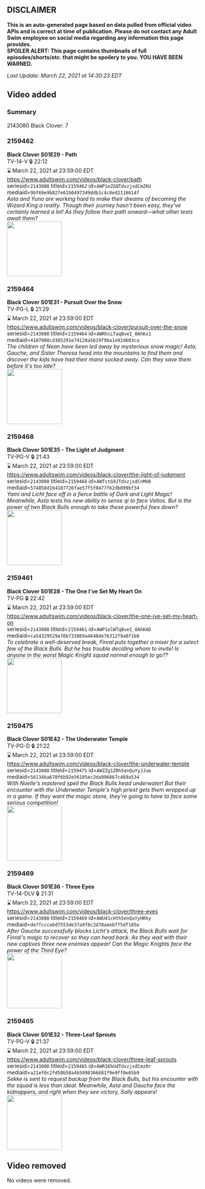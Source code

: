 ## DISCLAIMER
**This is an auto-generated page based on data pulled from official video APIs and is correct at time of publication. Please do not contact any Adult Swim employee on social media regarding any information this page provides.**  
**SPOILER ALERT: This page contains thumbnails of full episodes/shorts/etc. that might be spoilery to you. YOU HAVE BEEN WARNED.**  

_Last Update: March 22, 2021 at 14:30:23 EDT_
## Video added
### Summary
2143080 Black Clover: 7  
### 2159462
**Black Clover S01E29 - Path**  
TV-14-V 🔒 22:12  
⌛ March 22, 2021 at 23:59:00 EDT  
https://www.adultswim.com/videos/black-clover/path  
seriesid=`2143080` titleid=`2159462` id=`AWP1eZGQTdxzjxdCmZKU` mediaid=`9bf69e9b827e61b0497349ddb1c4c8ed2116614f`  
_Asta and Yuno are working hard to make their dreams of becoming the Wizard King a reality. Though their journey hasn't been easy, they've certainly learned a lot! As they follow their path onward—what other tests await them?_  
<a href="https://i.cdn.turner.com/adultswim/big/image-upload/thumbnails/thumb-2_image-153089999825318.jpg"><img src="https://i.cdn.turner.com/adultswim/big/image-upload/thumbnails/thumb-2_image-153089999825318.jpg" height="144px" /></a>
### 2159464
**Black Clover S01E31 - Pursuit Over the Snow**  
TV-PG-L 🔒 21:29  
⌛ March 22, 2021 at 23:59:00 EDT  
https://www.adultswim.com/videos/black-clover/pursuit-over-the-snow  
seriesid=`2143080` titleid=`2159464` id=`AWRhcLTaqBveI_0AhKx1` mediaid=`4107908cd385291e74128a5629f9ba1e92d603ca`  
_The children of Nean have been led away by mysterious snow magic! Asta, Gauche, and Sister Theresa head into the mountains to find them and discover the kids have had their mana sucked away. Can they save them before it's too late?_  
<a href="https://i.cdn.turner.com/adultswim/big/image-upload/thumbnails/thumb-2_image-153236684706718.jpg"><img src="https://i.cdn.turner.com/adultswim/big/image-upload/thumbnails/thumb-2_image-153236684706718.jpg" height="144px" /></a>
### 2159468
**Black Clover S01E35 - The Light of Judgment**  
TV-PG-V 🔒 21:43  
⌛ March 22, 2021 at 23:59:00 EDT  
https://www.adultswim.com/videos/black-clover/the-light-of-judgment  
seriesid=`2143080` titleid=`2159468` id=`AWTstG9JTdxzjxdCnMU6` mediaid=`574858d164107726fae57f5f0477f62db099bf34`  
_Yami and Licht face off in a fierce battle of Dark and Light Magic! Meanwhile, Asta tests his new ability to sense qi to face Valtos. But is the power of two Black Bulls enough to take these powerful foes down?_  
<a href="https://i.cdn.turner.com/adultswim/big/image-upload/thumbnails/thumb-2_image-153452555042311.jpg"><img src="https://i.cdn.turner.com/adultswim/big/image-upload/thumbnails/thumb-2_image-153452555042311.jpg" height="144px" /></a>
### 2159461
**Black Clover S01E28 - The One I've Set My Heart On**  
TV-PG 🔒 22:42  
⌛ March 22, 2021 at 23:59:00 EDT  
https://www.adultswim.com/videos/black-clover/the-one-ive-set-my-heart-on  
seriesid=`2143080` titleid=`2159461` id=`AWP1elWTqBveI_0AhKmD` mediaid=`ca54329529a76b733869a4648de76312f9a8f1b8`  
_To celebrate a well-deserved break, Finral puts together a mixer for a select few of the Black Bulls. But he has trouble deciding whom to invite! Is anyone in the worst Magic Knight squad normal enough to go??_  
<a href="https://i.cdn.turner.com/adultswim/big/image-upload/thumbnails/thumb-2_image-15308239710016.jpg"><img src="https://i.cdn.turner.com/adultswim/big/image-upload/thumbnails/thumb-2_image-15308239710016.jpg" height="144px" /></a>
### 2159475
**Black Clover S01E42 - The Underwater Temple**  
TV-PG-D 🔒 21:22  
⌛ March 22, 2021 at 23:59:00 EDT  
https://www.adultswim.com/videos/black-clover/the-underwater-temple  
seriesid=`2143080` titleid=`2159475` id=`AWZZg1ZRh5enQuYyJJue` mediaid=`56134ba670f6b92e56185ec2da996867c469a534`  
_With Noelle's mastered spell the Black Bulls head underwater! But their encounter with the Underwater Temple's high priest gets them wrapped up in a game. If they want the magic stone, they're going to have to face some serious competition!_  
<a href="https://i.cdn.turner.com/adultswim/big/image-upload/thumbnails/thumb-2_image-15396289619818.jpg"><img src="https://i.cdn.turner.com/adultswim/big/image-upload/thumbnails/thumb-2_image-15396289619818.jpg" height="144px" /></a>
### 2159469
**Black Clover S01E36 - Three Eyes**  
TV-14-DLV 🔒 21:31  
⌛ March 22, 2021 at 23:59:00 EDT  
https://www.adultswim.com/videos/black-clover/three-eyes  
seriesid=`2143080` titleid=`2159469` id=`AWU41cHth5enQuYyHRhy` mediaid=`de7fcccabd7553de37a9f8c2d78aeebf75df185e`  
_After Gauche successfully blocks Licht's attack, the Black Bulls wait for Finral's magic to recover so they can head back. As they wait with their new captives three new enemies appear! Can the Magic Knights face the power of the Third Eye?_  
<a href="https://i.cdn.turner.com/adultswim/big/image-upload/thumbnails/thumb-2_image-153512555803014.jpg"><img src="https://i.cdn.turner.com/adultswim/big/image-upload/thumbnails/thumb-2_image-153512555803014.jpg" height="144px" /></a>
### 2159465
**Black Clover S01E32 - Three-Leaf Sprouts**  
TV-PG-V 🔒 21:37  
⌛ March 22, 2021 at 23:59:00 EDT  
https://www.adultswim.com/videos/black-clover/three-leaf-sprouts  
seriesid=`2143080` titleid=`2159465` id=`AWR36hUdTdxzjxdCmz0r` mediaid=`a21ef0c2fd50b58a4b5098366681f9e9ff8e65b9`  
_Sekke is sent to request backup from the Black Bulls, but his encounter with the squad is less than ideal. Meanwhile, Asta and Gauche face the kidnappers, and right when they see victory, Sally appears!_  
<a href="https://i.cdn.turner.com/adultswim/big/image-upload/thumbnails/thumb-2_image-153270575615317.jpg"><img src="https://i.cdn.turner.com/adultswim/big/image-upload/thumbnails/thumb-2_image-153270575615317.jpg" height="144px" /></a>
## Video removed
No videos were removed.  
